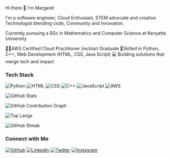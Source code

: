 Hi there 👋 I'm Margaret

I'm a software engineer, Cloud Enthusiast, STEM advocate and creative Technologist blending code, Community and Innovation.

Currently pursuing a BSc in Mathematics and Computer Science at Kenyatta University

👩🏿AWS Certified Cloud Practitioner |re/start Graduate
🧠Skilled in Python, C++, Web Development (HTML, CSS, Java Script)
💻 Building solutions that merge tech and impact

### Tech Stack
![Python](https://img.shields.io/badge/Python-3776AB?style=for-the-badge&logo=python&logoColor=white)
![HTML](https://img.shields.io/badge/HTML5-E34F26?style=for-the-badge&logo=html5&logoColor=white)
![CSS](https://img.shields.io/badge/CSS3-1572B6?style=for-the-badge&logo=css3&logoColor=white)
![C++](https://img.shields.io/badge/C++-00599C?style=for-the-badge&logo=cplusplus&logoColor=white)
![JavaScript](https://img.shields.io/badge/JavaScript-F7DF1E?style=for-the-badge&logo=javascript&logoColor=black)
![AWS](https://img.shields.io/badge/AWS-232F3E?style=for-the-badge&logo=amazonaws&logoColor=white)

![GitHub Stats](https://github-readme-stats.vercel.app/api?username=MaggieWM-sketch&show_icons=true&theme=radical)

![GitHub Contribution Graph](https://github-profile-summary-cards.vercel.app/api/cards/profile-details?username=MaggieWM-sketch&theme=github_dark)

![Top Langs](https://github-readme-stats.vercel.app/api/top-langs/?username=MaggieWM-sketch&layout=compact)

![GitHub Streak](https://streak-stats.demolab.com/?user=MaggieWM-sketch)

### Connect with Me
[![GitHub](https://img.shields.io/badge/GitHub-100000?style=for-the-badge&logo=github&logoColor=white)](https://github.com/your-username)
[![LinkedIn](https://img.shields.io/badge/LinkedIn-0077B5?style=for-the-badge&logo=linkedin&logoColor=white)](https://linkedin.com/in/your-profile)
[![Twitter](https://img.shields.io/badge/Twitter-1DA1F2?style=for-the-badge&logo=twitter&logoColor=white)](https://twitter.com/your-handle)
[![Instagram](https://img.shields.io/badge/Instagram-E4405F?style=for-the-badge&logo=instagram&logoColor=white)](https://instagram.com/your-handle)



